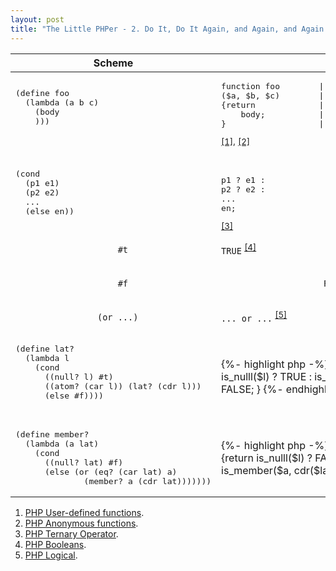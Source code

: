 ```yaml
---
layout: post
title: "The Little PHPer - 2. Do It, Do It Again, and Again, and Again..."
---
```


<table>
    <thead>
        <tr>
            <th>
                Scheme
            </th>
            <th>
                PHP
            </th>
        </tr>
    </thead>
    <tbody>
        <tr>
            <td>
                <pre>
(define foo
  (lambda (a b c) 
    (body
    )))
                </pre>
            </td>
            <td>
                <pre>
function foo        |       $foo = function
($a, $b, $c)        |       ($a, $b, $c) use (&$foo)
{return             |       {return
    body;           |           body;
}                   |       }</pre>
                <div class="sup-block"><sup><a href="#php-function">[1]</a>,</sup> <sup><a href="#php-lambda">[2]</a></sup></div>
            </td>
        </tr>
        <tr>
            <td>
                <pre>
(cond 
  (p1 e1)
  (p2 e2)
  ...
  (else en))</pre>
            </td>
            <td>
            <br />
                <pre>
p1 ? e1 :
p2 ? e2 :
...
en;</pre>
                <div class="sup-block"><sup><a href="#php-ternary">[3]</a></sup></div>
            </td>
        </tr>
        <tr>
            <td>
                <code>
                    #t
                </code>
            </td>
            <td>
                <code>TRUE</code> <sup><a href="#php-boolean">[4]</a></sup>
            </td>
        </tr>
        <tr>
            <td>
                <code>
                    #f
                </code>
            </td>
            <td>
                <code>
                    FALSE
                </code>
            </td>
        </tr>
        <tr>
            <td>
                <code>
                (or ...)
                </code>
            </td>
            <td>
                <code>... or ...</code> 
                <sup><a href="#php-logical">[5]</a></sup>
            </td>
        </tr>
        <tr>
            <td>
                <pre>
(define lat?
  (lambda l
    (cond
      ((null? l) #t)
      ((atom? (car l)) (lat? (cdr l)))
      (else #f))))
                </pre>
            </td>
            <td>
            {%- highlight php -%}
function is_lat
($l)
{return 
    is_nulll($l) ? TRUE :
    is_atom(car($l)) ? is_lat(cdr($l)) :
    FALSE;
}
            {%- endhighlight -%}
            </td>
        </tr>
        <tr>
            <td>
                <pre>
(define member?
  (lambda (a lat)
    (cond
      ((null? lat) #f)
      (else (or (eq? (car lat) a)
              (member? a (cdr lat)))))))</pre>
            </td>
            <td>
            {%- highlight php -%}
function is_member
($a, $lat)
{return 
    is_nulll($l) ? FALSE :
    is_eq($a, car($lat)) or is_member($a, cdr($lat));
}
            {%- endhighlight -%}
            </td>
        </tr>
    </tbody>
</table>

<ol>
    <li id="php-function"><a href="https://www.php.net/manual/en/functions.user-defined.php" target="_whitephp-ref">PHP User-defined functions</a>.</li>
    <li id="php-lambda"><a href="https://www.php.net/manual/en/functions.anonymous.php" target="_whitephp-ref">PHP Anonymous functions</a>.</li>
    <li id="php-ternary"><a href="https://www.php.net/manual/en/language.operators.comparison.php#language.operators.comparison.ternary" target="_whitephp-ref">PHP Ternary Operator</a>.</li>
    <li id="php-boolean"><a href="https://www.php.net/manual/en/language.types.boolean.php" target="_whitephp-ref">PHP Booleans</a>.</li>
    <li id="php-logical"><a href="https://www.php.net/manual/en/language.operators.logical.php" target="_whitephp-ref">PHP Logical</a>.</li>
<p></p>
</ol>

